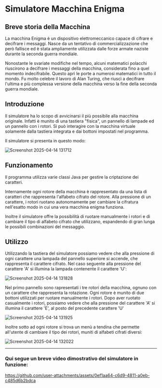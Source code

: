 # Simulatore Macchina Enigma

## Breve storia della Macchina
La macchina Enigma è un dispositivo elettromeccanico capace di cifrare e decifrare i messaggi.
Nasce da un tentativo di commercializzazione che però fallisce ed è stata ampliamente utilizzata dalle forze armate naziste durante la seconda guerra mondiale.

Nonostante le svariate modifiche nel tempo, alcuni matematici polacchi riuscirono a decifrare i messaggi della macchina, considerata fino a quel momento indecifrabile.
Questo aprì le porte a numerosi matematici in tutto il mondo. Fu molto celebre il lavoro di Alan Turing, che riuscì a decifrare l'ultima e più complessa versione della macchina verso la fine della seconda guerra mondiale.

## Introduzione
Il simulatore ha lo scopo di avvicinarsi il più possibile alla macchina originale. Infatti è munito di una tastiera "fisica", un pannello di lampade ed un pannello con i rotori. Si può interagire con la macchina virtuale solamente dalla tastiera integrata e dai bottoni impostati nel programma.

Il simulatore si presenta in questo modo:

![Screenshot 2025-04-14 131712](https://github.com/user-attachments/assets/ee11bdee-a55f-405a-a449-5860dad7d31c)

## Funzionamento
Il programma utilizza varie classi Java per gestire la criptazione dei caratteri.

Internamente ogni rotore della macchina è rappresentato da una lista di caratteri che rappresenta l'alfabeto cifrato del rotore. Alla pressione di un carattere, i rotori ruotano autonomamente per cambiare la cifratura nell'esatto modo in cui una vera macchina enigma funziona.

Inoltre il simulatore offre la possibilità di ruotare manualmente i rotori e di cambiare il tipo di alfabeto cifrato che utilizzano, espandendo di gran lunga le possibili combinazioni del messaggio.

## Utilizzo
Utilizzando la tastiera del simulatore possiamo vedere che alla pressione di ogni carattere una lampada del pannello superiore si accende, che rappresenta il carattere cifrato. Nel caso seguente alla pressione del carattere 'A' si illumina la lampada contenente il carattere 'U':

![Screenshot 2025-04-14 131828](https://github.com/user-attachments/assets/77f84f2f-c374-452f-92f7-3d59ce4a244a)

Nel primo pannello sono rapresentati i tre rotori della macchina, ognuno con un carattere che rappresenta la rotazione. Ogni rotore è munito di due bottoni utilizzati per ruotare manualmente i rotori. Dopo aver ruotato casualmente i rotori, possiamo vedere che alla pressione del carattere 'A' si illumina il carattere 'E', al posto del precedente carattere 'U'

![Screenshot 2025-04-14 131925](https://github.com/user-attachments/assets/87a04b68-ef5b-4964-bd9d-482d188fa510)

Inoltre sotto ad ogni rotore si trova un menù a tendina che permette all'utente di cambiare il tipo dei rotori, muniti di alfabeti cifrati diversi:

![Screenshot 2025-04-14 132022](https://github.com/user-attachments/assets/1e41eda8-4b90-4c90-a791-39221d0d164a)

---

### Qui segue un breve video dimostrativo del simulatore in funzione:



https://github.com/user-attachments/assets/0ef1aa64-c6d9-4811-a0eb-c485d6b2bdca


